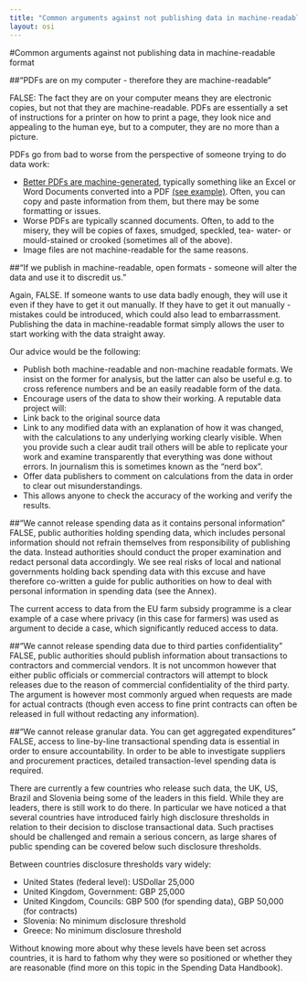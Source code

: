 ```yaml
---
title: "Common arguments against not publishing data in machine-readable format"
layout: osi
---
```


#Common arguments against not publishing data in machine-readable format

##“PDFs are on my computer - therefore they are machine-readable” 

FALSE: The fact they are on your computer means they are electronic copies, but not that they are machine-readable. PDFs are essentially a set of instructions for a printer on how to print a page, they look nice and appealing to the human eye, but to a computer, they are no more than a picture. 

PDFs go from bad to worse from the perspective of someone trying to do data work: 
- [Better PDFs are machine-generated](https://www.gov.uk/service-manual/design-and-content/resources/creating-accessible-PDFs.html), typically something like an Excel or Word Documents converted into a PDF [(see example)](https://docs.google.com/a/okfn.org/file/d/1En9UbXiVwinRiMPf6gwL7LY-1rClPdEoM_aj75FWNgm5qLbIa42fg6y81YFv/edit). Often, you can copy and paste information from them, but there may be some formatting or issues. 
- Worse PDFs are typically scanned documents. Often, to add to the misery, they will be copies of faxes, smudged, speckled, tea- water- or mould-stained or crooked (sometimes all of the above). 
- Image files are not machine-readable for the same reasons. 

##“If we publish in machine-readable, open formats - someone will alter the data and use it to discredit us.” 

Again, FALSE. If someone wants to use data badly enough, they will use it even if they have to get it out manually. If they have to get it out manually - mistakes could be introduced, which could also lead to embarrassment. Publishing the data in machine-readable format simply allows the user to start working with the data straight away. 

Our advice would be the following: 
- Publish both machine-readable and non-machine readable formats. We insist on the former for analysis, but the latter can also be useful e.g. to cross reference numbers and be an easily readable form of the data. 
- Encourage users of the data to show their working. A reputable data project will: 
- Link back to the original source data 
- Link to any modified data with an explanation of how it was changed, with the calculations to any underlying working clearly visible. When you provide such a clear audit trail others will be able to replicate your work and examine transparently that everything was done without errors. In journalism this is sometimes known as the “nerd box”.   
- Offer data publishers to comment on calculations from the data in order to clear out misunderstandings. 
- This allows anyone to check the accuracy of the working and verify the results.  

##“We cannot release spending data as it contains personal information”
FALSE, public authorities holding spending data, which includes personal information should not refrain themselves from responsibility of publishing the data. Instead authorities should conduct the proper examination and redact personal data accordingly. We see real risks of local and national governments holding back spending data with this excuse and have therefore co-written a guide for public authorities on how to deal with personal information in spending data (see the Annex).

The current access to data from the EU farm subsidy programme is a clear example of a case where privacy (in this case for farmers) was used as argument to decide a case, which significantly reduced access to data. 

##“We cannot release spending data due to third parties confidentiality” 
FALSE, public authorities should publish information about transactions to contractors and commercial vendors. It is not uncommon however that either public officials or commercial contractors will attempt to block releases due to the reason of commercial confidentiality of the third party. The argument is however most commonly argued when requests are made for actual contracts (though even access to fine print contracts can often be released in full without redacting any information). 

##“We cannot release granular data. You can get aggregated expenditures”
FALSE, access to line-by-line transactional spending data is essential in order to ensure accountability. In order to be able to investigate suppliers and procurement practices, detailed transaction-level spending data is required. 

There are currently a few countries who release such data, the UK, US, Brazil and Slovenia being some of the leaders in this field. While they are leaders, there is still work to do there. In particular we have noticed a that several countries have introduced fairly high disclosure thresholds in relation to their decision to disclose transactional data. Such practises should be challenged and remain a serious concern, as large shares of public spending can be covered below such disclosure thresholds.

Between countries disclosure thresholds vary widely:
- United States (federal level): USDollar 25,000
- United Kingdom, Government: GBP 25,000
- United Kingdom, Councils: GBP 500 (for spending data), GBP 50,000 (for contracts)
- Slovenia: No minimum disclosure threshold
- Greece: No minimum disclosure threshold

Without knowing more about why these levels have been set across countries, it is hard to fathom why they were so positioned or whether they are reasonable (find more on this topic in the Spending Data Handbook). 
